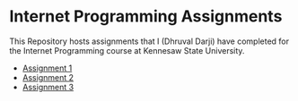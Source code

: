 # Internet Programming Assignments

This Repository hosts assignments that I (Dhruval Darji) have completed for the Internet Programming course at Kennesaw State University.

* [Assignment 1](/Assignment%201/html/first.html)
* [Assignment 2](/Assignment%202/show_backgrounds.html)
* [Assignment 3](/Assignment%203/index.html)
